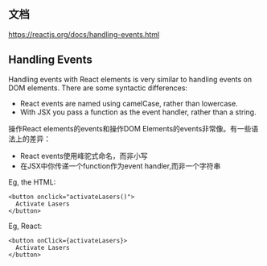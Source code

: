 ## 文档
<https://reactjs.org/docs/handling-events.html>

## Handling Events
Handling events with React elements is very similar to handling events on DOM elements. There are some syntactic differences:
- React events are named using camelCase, rather than lowercase.
- With JSX you pass a function as the event handler, rather than a string.

操作React elements的events和操作DOM Elements的events非常像。有一些语法上的差异：
- React events使用峰驼式命名，而非小写
- 在JSX中你传递一个function作为event handler,而非一个字符串

Eg, the HTML:
```
<button onclick="activateLasers()">
  Activate Lasers
</button>
```

Eg, React:
```
<button onClick={activateLasers}>
  Activate Lasers
</button>
```